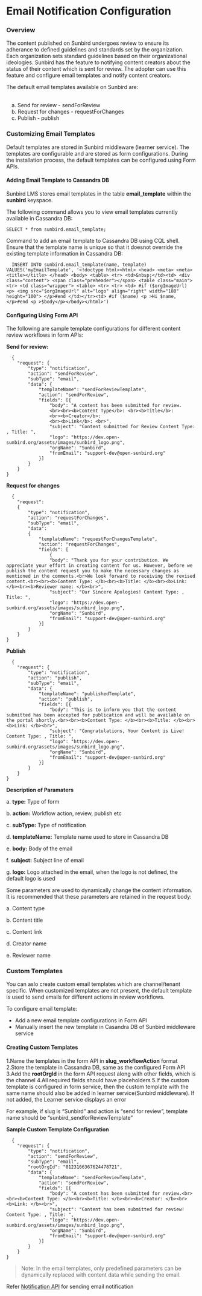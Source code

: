 # Email Notification Configuration

### Overview <a href="#overview" id="overview"></a>

The content published on Sunbird undergoes review to ensure its adherance to defined guidelines and standards set by the organization. Each organization sets standard guidelines based on their organizational ideologies. Sunbird has the feature to notifying content creators about the status of their content which is sent for review. The adopter can use this feature and configure email templates and notify content creators.

The default email templates available on Sunbird are:

\
 a. Send for review - sendForReview\
 b. Request for changes - requestForChanges\
 c. Publish - publish

### Customizing Email Templates <a href="#customizing-email-templates" id="customizing-email-templates"></a>

Default templates are stored in Sunbird middleware (learner service). The templates are configurable and are stored as form configurations. During the installation process, the default templates can be configured using Form APIs.

#### Adding Email Template to Cassandra DB <a href="#adding-email-template-to-cassandra-db" id="adding-email-template-to-cassandra-db"></a>

Sunbird LMS stores email templates in the table **email\_template** within the **sunbird** keyspace.

The following command allows you to view email templates currently available in Cassandra DB:

`SELECT * from sunbird.email_template;`

Command to add an email template to Cassandra DB using CQL shell. Ensure that the template name is unique so that it doesnot override the existing template information in Cassandra DB:

```
  INSERT INTO sunbird.email_template(name, template) VALUES('myEmailTemplate', '<!doctype html><html> <head> <meta> <meta> <title></title> </head> <body> <table> <tr> <td>&nbsp;</td><td> <div class="content"> <span class="preheader"></span> <table class="main"> <tr> <td class="wrapper"> <table> <tr> <tr> <td> #if ($orgImageUrl) <p> <img src="$orgImageUrl" alt="logo" align="right" width="180" height="100"> </p>#end </td></tr><td> #if ($name) <p >Hi $name,</p>#end <p >$body</p></body></html>')

```

#### Configuring Using Form API <a href="#configuring-using-form-api" id="configuring-using-form-api"></a>

The following are sample template configurations for different content review workflows in form APIs:

**Send for review:**

```
  {
	"request": {
		"type": "notification",
		"action": "sendForReview",
		"subType": "email",
		"data": {
			"templateName": "sendForReviewTemplate",
			"action": "sendForReview",
			"fields": [{
				"body": "A content has been submitted for review.
				<br><br><b>Content Type</b>: <br><b>Title</b>: 
				<br><b>Creator</b>: 
				<br><b>Link</b>: <br>",
				"subject": "Content submitted for Review Content Type: , Title: ",
				"logo": "https://dev.open-sunbird.org/assets/images/sunbird_logo.png",
				"orgName": "Sunbird",	
				"fromEmail": "support-dev@open-sunbird.org"
			}]
		}
	}
}

```

**Request for changes**

```
  {
	"request": 
	{
		"type": "notification",
		"action": "requestForChanges",
		"subType": "email",
		"data": 
		{
			"templateName": "requestForChangesTemplate",
			"action": "requestForChanges",
			"fields": [
				{
				"body": "Thank you for your contribution. We appreciate your effort in creating content for us. However, before we publish the content request you to make the necessary changes as mentioned in the comments.<br>We look forward to receiving the revised content.<br><br><b>Content Type: </b><br><b>Title: </b><br><b>Link: </b><br><b>Reviewer name: </b><br>",
				"subject": "Our Sincere Apologies! Content Type: , Title: ",
				"logo": "https://dev.open-sunbird.org/assets/images/sunbird_logo.png",
				"orgName": "Sunbird",	
				"fromEmail": "support-dev@open-sunbird.org"
			}]
		}
	}
}

```

**Publish**

```
  {
	"request": {
		"type": "notification",
		"action": "publish",
		"subType": "email",
		"data": {
			"templateName": "publishedTemplate",
			"action": "publish",
			"fields": [{
				"body": "This is to inform you that the content submitted has been accepted for publication and will be available on the portal shortly.<br><br><b>Content Type: </b><br><b>Title: </b><br><b>Link: </b><br>",
				"subject": "Congratulations, Your Content is Live! Content Type: , Title: ",
				"logo": "https://dev.open-sunbird.org/assets/images/sunbird_logo.png",
				"orgName": "Sunbird",	
				"fromEmail": "support-dev@open-sunbird.org"
			}]
		}
	}
}

```

**Description of Paramaters**

a. **type:** Type of form

b. **action:** Workflow action, review, publish etc

c. **subType:** Type of notification

d. **templateName:** Template name used to store in Cassandra DB

e. **body:** Body of the email

f. **subject:** Subject line of email

g. **logo:** Logo attached in the email, when the logo is not defined, the default logo is used

Some parameters are used to dynamically change the content information. It is recommended that these parameters are retained in the request body:

a. Content type

b. Content title

c. Content link

d. Creator name

e. Reviewer name

### Custom Templates <a href="#custom-templates" id="custom-templates"></a>

You can aslo create custom email templates which are channel/tenant specific. When customized templates are not present, the default template is used to send emails for different actions in review workflows.

To configure email template:

* Add a new email template configurations in Form API
* Manually insert the new template in Casandra DB of Sunbird middleware service

#### Creating Custom Templates <a href="#creating-custom-templates" id="creating-custom-templates"></a>

1.Name the templates in the form API in **slug\_workflowAction** format 2.Store the template in Cassandra DB, same as the configured Form API 3.Add the **rootOrgId** in the form API request along with other fields, which is the channel 4.All required fields should have placeholders 5.If the custom template is configured in form service, then the custom template with the same name should also be added in learner service(Sunbird middleware). If not added, the Learner service displays an error

For example, if slug is “Sunbird” and action is “send for review”, template name should be “sunbird\_sendforReviewTemplate”

**Sample Custom Template Configuration**

```
  {
	"request": {
		"type": "notification",
		"action": "sendForReview",
		"subType": "email",
		"rootOrgId": "0123166367624478721",
		"data": {
			"templateName": "sendForReviewTemplate",
			"action": "sendForReview",
			"fields": [{
				"body": "A content has been submitted for review.<br><br><b>Content Type: </b><br><b>Title: </b><br><b>Creator: </b><br><b>Link: </b><br>",
				"subject": "Content has been submitted for review! Content Type: , Title: ",
				"logo": "https://dev.open-sunbird.org/assets/images/sunbird_logo.png",
				"orgName": "Sunbird",	
				"fromEmail": "support-dev@open-sunbird.org"
			}]
		}
	}
}

```

> Note: In the email templates, only predefined parameters can be dynamically replaced with content data while sending the email.

Refer [Notification API](api-documentation/notification-apis.md) for sending email notification
